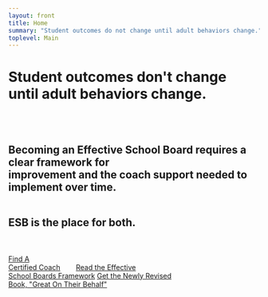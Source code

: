 ```yaml
---
layout: front
title: Home
summary: "Student outcomes do not change until adult behaviors change."
toplevel: Main
---
```


<h1>Student outcomes don't change<br/>until adult behaviors change.</h1><br/><br/> 
<h2>Becoming an Effective School Board requires a clear framework for<br/> 
improvement and the coach support needed to implement over time.<br/><br/>

ESB is the place for both.</h2><br/>

<a href="/coaches" class="btn-get-started scrollto">Find A <br/>Certified Coach</a> &nbsp;&nbsp;&nbsp;&nbsp;&nbsp;&nbsp; 
<a href="/framework" class="btn-get-started scrollto">Read the Effective<br/> School Boards Framework</a>
<a href="/publications" class="btn-get-started scrollto">Get the Newly Revised<br/>Book, "Great On Their Behalf"</a>
